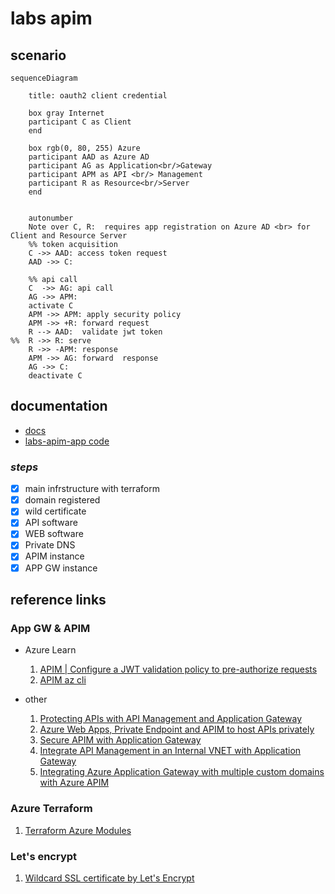 # labs apim

## scenario

```mermaid
sequenceDiagram
  
    title: oauth2 client credential 
  
    box gray Internet 
    participant C as Client 
    end

    box rgb(0, 80, 255) Azure
    participant AAD as Azure AD
    participant AG as Application<br/>Gateway 
    participant APM as API <br/> Management 
    participant R as Resource<br/>Server
    end

    
    autonumber
    Note over C, R:  requires app registration on Azure AD <br> for Client and Resource Server 
    %% token acquisition 
    C ->> AAD: access token request
    AAD ->> C: 
    
    %% api call
    C  ->> AG: api call 
    AG ->> APM:   
    activate C
    APM ->> APM: apply security policy
    APM ->> +R: forward request 
    R --> AAD:  validate jwt token
%%  R ->> R: serve
    R ->> -APM: response
    APM ->> AG: forward  response
    AG ->> C: 
    deactivate C
```

## documentation
 - [docs](./docs/README.BCKP.md)
- [labs-apim-app code](./code/README.md)

### _steps_
- [x] main infrstructure with terraform
- [x] domain registered
- [x] wild certificate 
- [x] API software 
- [x] WEB software
- [x] Private DNS
- [x] APIM instance
- [x] APP GW instance
  
## reference links

### App GW & APIM
- Azure Learn
  1. [APIM | Configure a JWT validation policy to pre-authorize requests](https://learn.microsoft.com/en-us/azure/api-management/api-management-howto-protect-backend-with-aad#configure-a-jwt-validation-policy-to-pre-authorize-requests)
  2. [APIM az cli](https://learn.microsoft.com/en-us/azure/api-management/get-started-create-service-instance-cli)

-  other
   1. [Protecting APIs with API Management and Application Gateway](https://fabriciosanchez-en.azurewebsites.net/protecting-apis-with-api-management-and-application-gateway/)
   2. [Azure Web Apps, Private Endpoint and APIM to host APIs privately](https://fabriciosanchez.com/azure-web-apps-private-endpoint-and-apim-to-host-apis-privately/)
   3. [Secure APIM with Application Gateway](https://www.youtube.com/watch?v=0chTnPQiRkc)
   4. [Integrate API Management in an Internal VNET with Application Gateway ](https://jaliyaudagedara.blogspot.com/2021/09/integrate-api-management-in-internal.html?m=1)
   5. [Integrating Azure Application Gateway with multiple custom domains with Azure APIM](https://thomasthornton.cloud/2022/01/03/integrating-azure-application-gateway-with-multiple-custom-domains-with-azure-apim/)

### Azure Terraform 
1. [Terraform Azure Modules](https://www.ciraltos.com/modules-and-outputs-with-terraform-and-azure/)
### Let's encrypt
1. [Wildcard SSL certificate by Let's Encrypt](https://codex.so/wildcard-ssl-certificate-by-let-s-encrypt)


